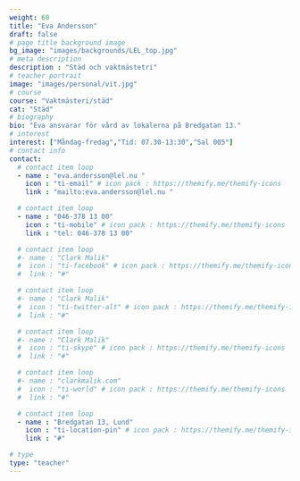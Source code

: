 ```yaml
---
weight: 60
title: "Eva Andersson"
draft: false
# page title background image
bg_image: "images/backgrounds/LEL_top.jpg"
# meta description
description : "Städ och vaktmästetri"
# teacher portrait
image: "images/personal/vit.jpg"
# course
course: "Vaktmästeri/städ"
cat: "Städ"
# biography
bio: "Eva ansvarar för vård av lokalerna på Bredgatan 13."
# interest
interest: ["Måndag-fredag","Tid: 07.30-13:30","Sal 005"]
# contact info
contact:
  # contact item loop
  - name : "eva.andersson@lel.nu "
    icon : "ti-email" # icon pack : https://themify.me/themify-icons
    link : "mailto:eva.andersson@lel.nu "

  # contact item loop
  - name : "046-378 13 00"
    icon : "ti-mobile" # icon pack : https://themify.me/themify-icons
    link : "tel: 046-378 13 00"

  # contact item loop
  #- name : "Clark Malik"
  #  icon : "ti-facebook" # icon pack : https://themify.me/themify-icons
  #  link : "#"

  # contact item loop
  #- name : "Clark Malik"
  #  icon : "ti-twitter-alt" # icon pack : https://themify.me/themify-icons
  #  link : "#"

  # contact item loop
  #- name : "Clark Malik"
  #  icon : "ti-skype" # icon pack : https://themify.me/themify-icons
  #  link : "#"

  # contact item loop
  #- name : "clarkmalik.com"
  #  icon : "ti-world" # icon pack : https://themify.me/themify-icons
  #  link : "#"

  # contact item loop
  - name : "Bredgatan 13, Lund"
    icon : "ti-location-pin" # icon pack : https://themify.me/themify-icons
    link : "#"

# type
type: "teacher"
---
```


